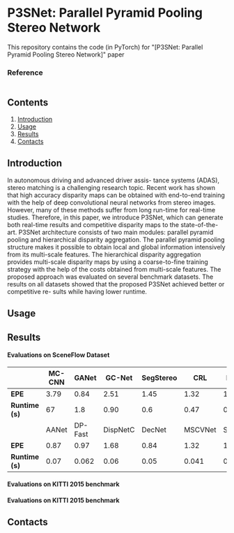 # P3SNet: Parallel Pyramid Pooling Stereo Network

This repository contains the code (in PyTorch) for "[P3SNet: Parallel Pyramid Pooling Stereo Network]" paper   

### Reference
```

```

## Contents

1. [Introduction](#introduction)
2. [Usage](#usage)
3. [Results](#results)
4. [Contacts](#contacts)

## Introduction

In autonomous driving and advanced driver assis-
tance systems (ADAS), stereo matching is a challenging research
topic. Recent work has shown that high accuracy disparity maps
can be obtained with end-to-end training with the help of deep
convolutional neural networks from stereo images. However,
many of these methods suffer from long run-time for real-time
studies. Therefore, in this paper, we introduce P3SNet, which can
generate both real-time results and competitive disparity maps
to the state-of-the-art. P3SNet architecture consists of two main
modules: parallel pyramid pooling and hierarchical disparity
aggregation. The parallel pyramid pooling structure makes it
possible to obtain local and global information intensively from
its multi-scale features. The hierarchical disparity aggregation
provides multi-scale disparity maps by using a coarse-to-fine
training strategy with the help of the costs obtained from
multi-scale features. The proposed approach was evaluated on
several benchmark datasets. The results on all datasets showed
that the proposed P3SNet achieved better or competitive re-
sults while having lower runtime.

## Usage

## Results

#### Evaluations on SceneFlow Dataset
|  | MC-CNN | GANet | GC-Net | SegStereo | CRL | PSMNet | LEAStereo | DP-Best|
|---|---|---|---|---|---|---|---|---|
| <strong>EPE</strong> | 3.79| 0.84 |2.51 |1.45 |1.32| 1.09 |0.78 |0.86|
| <strong>Runtime (s)</strong> | 67 | 1.8 | 0.90 | 0.6 | 0.47 | 0.41 | 0.3 | 0.182|
|  | AANet | DP-Fast | DispNetC | DecNet | MSCVNet | StereoNet | P3SNet+|  P3SNet|
| <strong>EPE</strong>  | 0.87 | 0.97 | 1.68 | 0.84 | 1.32 | 1.1 | 1.09 | 1.16 |
| <strong>Runtime (s)</strong> |0.07 | 0.062 | 0.06 | 0.05 | 0.041 | 0.015 | 0.015 | 0.012 |

#### Evaluations on KITTI 2015 benchmark

#### Evaluations on KITTI 2015 benchmark



## Contacts
